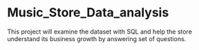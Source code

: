 # Music_Store_Data_analysis
This project will examine the dataset with SQL and help the store understand its business growth by answering set of questions.
